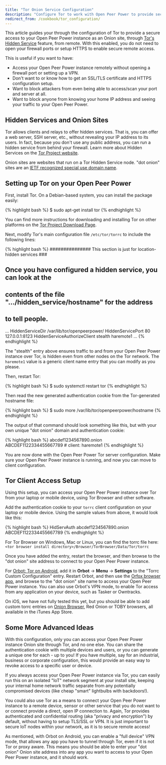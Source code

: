 ```yaml
---
title: "Tor Onion Service Configuration"
description: "Configure Tor to work with Open Peer Power to provide secure remote access without opening your firewall"
redirect_from: /cookbook/tor_configuration/
---
```


This article guides your through the configuration of Tor to provide a secure access to your Open Peer Power instance as an Onion site, through [Tor's Hidden Service](https://www.torproject.org/docs/hidden-services.html.en) feature, from remote. With this enabled, you do not need to open your firewall ports or setup HTTPS to enable secure remote access.

This is useful if you want to have:

 * Access your Open Peer Power instance remotely without opening a firewall port or setting up a VPN.
 * Don't want to or know how to get an SSL/TLS certificate and HTTPS configuration setup.
 * Want to block attackers from even being able to access/scan your port and server at all.
 * Want to block anyone from knowing your home IP address and seeing your traffic to your Open Peer Power.

## Hidden Services and Onion Sites

Tor allows clients and relays to offer hidden services. That is, you can offer a web server, SSH server, etc., without revealing your IP address to its users. In fact, because you don't use any public address, you can run a hidden service from behind your firewall. Learn more about Hidden Services on the [Tor Project website](https://www.torproject.org/docs/tor-hidden-service.html.en).

Onion sites are websites that run on a Tor Hidden Service node. "dot onion" sites are an [IETF recognized special use domain name](https://datatracker.ietf.org/doc/rfc7686/).

## Setting up Tor on your Open Peer Power

First, install Tor. On a Debian-based system, you can install the package easily:

{% highlight bash %}
$ sudo apt-get install tor
{% endhighlight %}

You can find more instructions for downloading and installing Tor on other platforms on the [Tor Project Download Page](https://www.torproject.org/download/download.html).

Next, modify Tor's main configuration file `/etc/tor/torrc` to include the following lines:

{% highlight bash %}
############### This section is just for location-hidden services ###

## Once you have configured a hidden service, you can look at the
## contents of the file ".../hidden_service/hostname" for the address
## to tell people.
...
HiddenServiceDir /var/lib/tor/openpeerpower/
HiddenServicePort 80 127.0.0.1:8123
HiddenServiceAuthorizeClient stealth haremote1
...
{% endhighlight %}

The "stealth" entry above ensures traffic to and from your Open Peer Power instance over Tor, is hidden even from other nodes on the Tor network. The `haremote1` value is a generic client name entry that you can modify as you please.

Then, restart Tor:

{% highlight bash %}
$ sudo systemctl restart tor
{% endhighlight %}

Then read the new generated authentication cookie from the Tor-generated hostname file:

{% highlight bash %}
$ sudo more /var/lib/tor/openpeerpower/hostname
{% endhighlight %}

The output of that command should look something like this, but with your own unique "dot onion" domain and authentication cookie:

{% highlight bash %}
abcdef1234567890.onion ABCDEF1122334455667789 # client: haremote1
{% endhighlight %}

You are now done with the Open Peer Power Tor server configuration. Make sure your Open Peer Power instance is running, and now you can move to client configuration.

## Tor Client Access Setup

Using this setup, you can access your Open Peer Power instance over Tor from your laptop or mobile device, using Tor Browser and other software.

Add the authentication cookie to your `torrc` client configuration on your laptop or mobile device. Using the sample values from above, it would look like this:

{% highlight bash %}
HidServAuth abcdef1234567890.onion ABCDEF1122334455667789
{% endhighlight %}

For Tor Browser on Windows, Mac or Linux, you can find the torrc file here: `<tor browser install directory>/Browser/TorBrowser/Data/Tor/torrc`

Once you have added the entry, restart the browser, and then browse to the "dot onion" site address to connect to your Open Peer Power instance.

For [Orbot: Tor on Android](https://guardianproject.info/apps/orbot), add it in **Orbot** -> **Menu** -> **Settings** to the "Torrc Custom Configuration" entry. Restart Orbot, and then use the [Orfox browser app](https://guardianproject.info/apps/orfox/), and browse to the "dot onion" site name to access your Open Peer Power instance. You can also use Orbot's VPN mode, to enable Tor access from any application on your device, such as Tasker or Owntracks.

On iOS, we have not fully tested this yet, but you should be able to add custom torrc entries on [Onion Browser](https://mike.tig.as/onionbrowser/), Red Onion or TOBY browsers, all available in the iTunes App Store.

## Some More Advanced Ideas

With this configuration, only you can access your Open Peer Power instance Onion site through Tor, and no one else. You can share the authentication cookie with multiple devices and users, or you can generate a unique one for each - up to you! If you have multiple, say for an industrial, business or corporate configuration, this would provide an easy way to revoke access to a specific user or device.

If you always access your Open Peer Power instance via Tor, you can easily run this on an isolated "IoT" network segment at your install site, keeping your internal home network traffic separate from any potentially compromised devices (like cheap "smart" lightbulbs with backdoors!). 

You could also use Tor as a means to connect your Open Peer Power instance to a remote device, sensor or other service that you do not want to or connect provide a direct, open IP connection to. Again, Tor provides authenticated and confidential routing (aka "privacy and encryption") by default, without having to setup TLS/SSL or VPN. It is just important to secure IoT nodes within your network, as it is to secure remote access!

As mentioned, with Orbot on Android, you can enable a "full device" VPN mode, that allows any app you have to tunnel through Tor, even if it is not Tor or proxy aware. This means you should be able to enter your "dot onion" Onion site address into any app you want to access to your Open Peer Power instance, and it should work.

